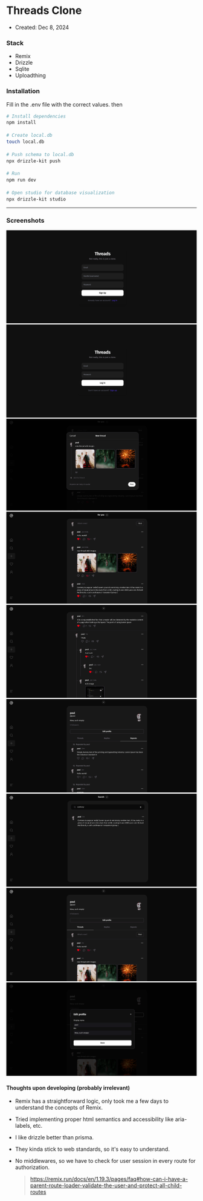 # Threads Clone

- Created: Dec 8, 2024

### Stack

- Remix
- Drizzle
- Sqlite
- Uploadthing

### Installation

Fill in the .env file with the correct values.
then

```bash
# Install dependencies
npm install

# Create local.db
touch local.db

# Push schema to local.db
npx drizzle-kit push

# Run
npm run dev

# Open studio for database visualization
npx drizzle-kit studio
```

---

### Screenshots

![Screenshot 1](./screenshots/1.png)
![Screenshot 2](./screenshots/2.png)
![Screenshot 3](./screenshots/3.png)
![Screenshot 4](./screenshots/4.png)
![Screenshot 5](./screenshots/5.png)
![Screenshot 6](./screenshots/6.png)
![Screenshot 7](./screenshots/7.png)
![Screenshot 8](./screenshots/8.png)
![Screenshot 9](./screenshots/9.png)

#### Thoughts upon developing (probably irrelevant)

- Remix has a straightforward logic, only took me a few days to understand the concepts of Remix.

- Tried implementing proper html semantics and accessibility like aria-labels, etc.

- I like drizzle better than prisma.

- They kinda stick to web standards, so it's easy to understand.

- No middlewares, so we have to check for user session in every route for authorization.
  > https://remix.run/docs/en/1.19.3/pages/faq#how-can-i-have-a-parent-route-loader-validate-the-user-and-protect-all-child-routes

